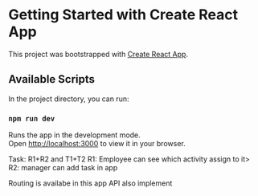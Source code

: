 # Getting Started with Create React App

This project was bootstrapped with [Create React App](https://github.com/facebook/create-react-app).

## Available Scripts

In the project directory, you can run:

### `npm run dev`

Runs the app in the development mode.\
Open [http://localhost:3000](http://localhost:3000) to view it in your browser.


Task:
R1+R2
and T1+T2
R1: Employee can see which activity assign to it>
R2: manager can add task in app

Routing is availabe in this app
API also implement
